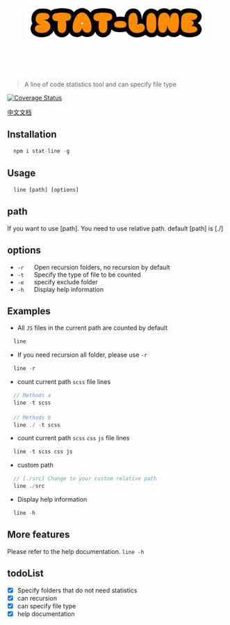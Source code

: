 <h1 align="center">
	<br> 
	<br> 
	<img width="420" src="./static/logo.png" alt="stat-line">
	<br> 
	<br>
	<br>
</h1>

> A line of code statistics tool and can specify file type

[![Coverage Status](https://s3.amazonaws.com/assets.coveralls.io/badges/coveralls_100.svg)](https://coveralls.io/github/chalk/chalk?branch=main)


[中文文档](https://github.com/sdta25196/stat-line/blob/master/readme_CN.md)

## Installation

```js
  npm i stat-line -g
```

## Usage

```js
  line [path] [options]
```

## path
  
  If you want to use [path]. You need to use relative path.
  default [path] is [./]

## options
  
  * `-r` &nbsp;&nbsp;&nbsp;&nbsp; Open recursion folders, no recursion by default
  * `-t` &nbsp;&nbsp;&nbsp;&nbsp; Specify the type of file to be counted
  * `-e` &nbsp;&nbsp;&nbsp;&nbsp; specify exclude folder
  * `-h` &nbsp;&nbsp;&nbsp;&nbsp; Display help information

## Examples

* All `JS` files in the current path are counted by default
```js
  line   
```

* If you need recursion all folder, please use `-r`
```js
  line -r
```
  
* count current path `scss` file lines
```js
  // Methods a
  line -t scss

  // Methods b
  line ./ -t scss 
```
* count current path `scss` `css` `js` file lines
```js
  line -t scss css js
```

* custom path
```js
  // [./src] Change to your custom relative path
  line ./src
```

* Display help information
```js
  line -h
```
## More features

  Please refer to the help documentation. `line -h`

## todoList

- [x] Specify folders that do not need statistics
- [x] can recursion
- [x] can specify file type
- [x] help documentation